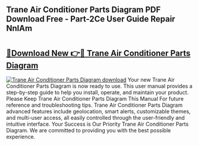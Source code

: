 ## Trane Air Conditioner Parts Diagram PDF Download Free - Part-2Ce User Guide Repair NnlAm

# <h2><a href="http://dfovdq.blite.top/?on=Trane+Air+Conditioner+Parts+Diagram">🔗Download New 👉🔴 Trane Air Conditioner Parts Diagram</a></h2>

[![Trane Air Conditioner Parts Diagram download](https://i.imgur.com/lujVjoI.png)](http://dfovdq.blite.top/?on=Trane+Air+Conditioner+Parts+Diagram)
Your new Trane Air Conditioner Parts Diagram is now ready to use. This user manual provides a step-by-step guide to help you install, operate, and maintain your product. Please Keep Trane Air Conditioner Parts Diagram This Manual For future reference and troubleshooting tips. Trane Air Conditioner Parts Diagram advanced features include geolocation, smart alerts, customizable themes, and multi-user access, all easily controlled through the user-friendly and intuitive interface. Your Success is Our Priority Trane Air Conditioner Parts Diagram. We are committed to providing you with the best possible experience.
